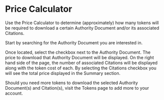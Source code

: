 # Price Calculator

Use the Price Calculator to determine (approximately) how many tokens will be required to download a certain Authority Document and/or its associated Citations. &#x20;

Start by searching for the Authority Document you are interested in. &#x20;

Once located, select the checkbox next to the Authority Document.  The price to download that Authority Document will be displayed.  On the right hand side of the page, the number of associated Citations will be displayed along with the token cost of each.  By selecting the Citations checkbox you will see the total price displayed in the Summary section.

Should you need more tokens to download the selected Authority Document(s) and Citation(s), visit the Tokens page to add more to your account.

